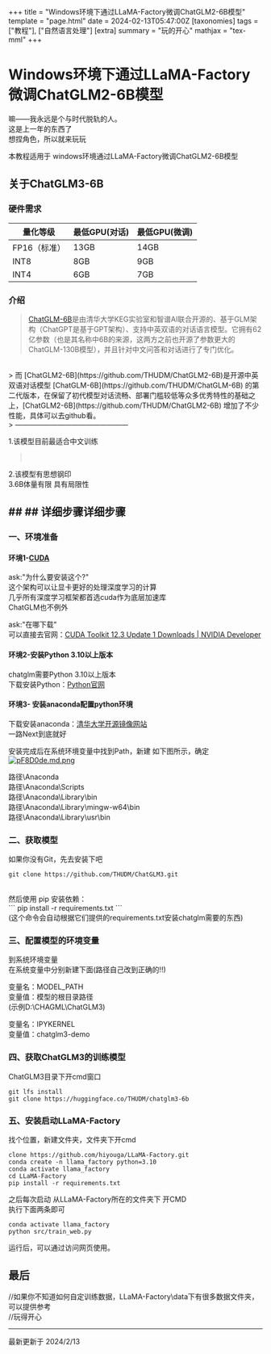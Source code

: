 +++
title = "Windows环境下通过LLaMA-Factory微调ChatGLM2-6B模型"
template = "page.html"
date = 2024-02-13T05:47:00Z
[taxonomies]
tags = ["教程"], ["自然语言处理"]
[extra]
summary = "玩的开心"
mathjax = "tex-mml"
+++

# Windows环境下通过LLaMA-Factory微调ChatGLM2-6B模型

嘛——我永远是个与时代脱轨的人。
<br>
这是上一年的东西了
<br>
想捏角色，所以就来玩玩

本教程适用于  windows环境通过LLaMA-Factory微调ChatGLM2-6B模型

## 关于ChatGLM3-6B

### **硬件需求**

| 量化等级     | 最低GPU(对话) | 最低GPU(微调) |
| -------------- | --------------- | --------------- |
| FP16（标准） | 13GB          | 14GB          |
| INT8         | 8GB           | 9GB           |
| INT4         | 6GB           | 7GB           |

### **介绍**

> [ChatGLM-6B](https://github.com/THUDM/ChatGLM-6B)是由清华大学KEG实验室和智谱AI联合开源的、基于GLM架构（ChatGPT是基于GPT架构）、支持中英双语的对话语言模型。它拥有62亿参数（也是其名称中6B的来源，这两方之前也开源了参数更大的ChatGLM-130B模型），并且针对中文问答和对话进行了专门优化。
<br>
> 而 [ChatGLM2-6B](https://github.com/THUDM/ChatGLM2-6B)是开源中英双语对话模型 [ChatGLM-6B](https://github.com/THUDM/ChatGLM-6B) 的第二代版本，在保留了初代模型对话流畅、部署门槛较低等众多优秀特性的基础之上，[ChatGLM2-6B](https://github.com/THUDM/ChatGLM2-6B) 增加了不少性能，具体可以去github看。
<br>
> ————————————————
<br>

1.该模型目前最适合中文训练
> <br>
2.该模型有思想钢印
<br>
3.6B体量有限 具有局限性

## ## ## 详细步骤详细步骤

### 一、环境准备

#### 环境1-[CUDA](https://so.csdn.net/so/search?q=CUDA&spm=1001.2101.3001.7020)

ask:"为什么要安装这个?"
<br>
这个架构可以让显卡更好的处理深度学习的计算
<br>
几乎所有深度学习框架都首选cuda作为底层加速库
<br>
ChatGLM也不例外

ask:"在哪下载"
<br>
可以直接去官网：[CUDA Toolkit 12.3 Update 1 Downloads | NVIDIA Developer](https://developer.nvidia.com/cuda-downloads "CUDA Toolkit 12.3 Update 1 Downloads | NVIDIA Developer")

#### 环境2-安装Python 3.10以上版本

chatglm需要Python 3.10以上版本
<br>
下载安装Python：[Python官网](https://www.python.org/downloads/)

#### 环境3- 安装anaconda配置python环境

下载安装anaconda：[清华大学开源镜像网站](https://mirrors.tuna.tsinghua.edu.cn/anaconda/archive/ "Index of /anaconda/archive/ | 清华大学开源软件镜像站 | Tsinghua Open Source Mirror")
<br>
一路Next到底就好

安装完成后在系统环境变量中找到Path，新建 如下图所示，确定
<br>
[![pF8D0de.md.png](https://s11.ax1x.com/2024/02/13/pF8D0de.md.png)](https://imgse.com/i/pF8D0de)

路径\Anaconda
<br>
路径\Anaconda\Scripts
<br>
路径\Anaconda\Library\bin
<br>
路径\Anaconda\Library\mingw-w64\bin
<br>
路径\Anaconda\Library\usr\bin
<br>

### 二、获取模型

如果你没有Git，先去安装下吧
<br>
```
git clone https://github.com/THUDM/ChatGLM3.git
```
<br>
然后使用 pip 安装依赖：
<br>
```
pip install -r requirements.txt
```
<br>
(这个命令会自动根据它们提供的requirements.txt安装chatglm需要的东西)

### 三、配置模型的环境变量

到系统环境变量
<br>
在系统变量中分别新建下面(路径自己改到正确的!!)

变量名：MODEL_PATH
<br>
变量值：模型的根目录路径
<br>
(示例D:\CHAGML\ChatGLM3)

变量名：IPYKERNEL
<br>
变量值：chatglm3-demo

### 四、获取ChatGLM3的训练模型

ChatGLM3目录下开cmd窗口

```
git lfs install
git clone https://huggingface.co/THUDM/chatglm3-6b
```


### 五、安装启动LLaMA-Factory

找个位置，新建文件夹，文件夹下开cmd

```
clone https://github.com/hiyouga/LLaMA-Factory.git
conda create -n llama_factory python=3.10
conda activate llama_factory
cd LLaMA-Factory
pip install -r requirements.txt
```

之后每次启动 从LLaMA-Factory所在的文件夹下 开CMD
<br>
执行下面两条即可

```
conda activate llama_factory
python src/train_web.py
```

运行后，可以通过访问网页使用。

## 最后

//如果你不知道如何自定训练数据，LLaMA-Factory\data下有很多数据文件夹，可以提供参考
<br>
//玩得开心

-------------------------------

最新更新于 2024/2/13


